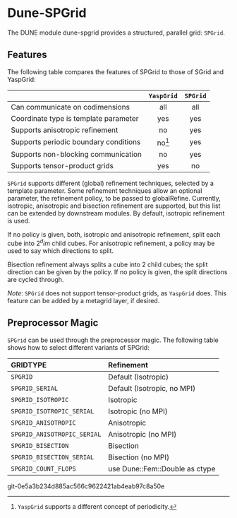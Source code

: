 Dune-SPGrid
===========

The DUNE module dune-spgrid provides a structured, parallel grid: `SPGrid`.


Features
--------

The following table compares the features of SPGrid to those of SGrid and
YaspGrid:

|                                       | `YaspGrid` | `SPGrid` |
| :------------------------------------ | :--------: | :------: |
| Can communicate on codimensions       | all        | all      |
| Coordinate type is template parameter | yes        | yes      |
| Supports anisotropic refinement       | no         | yes      |
| Supports periodic boundary conditions | no[^1]     | yes      |
| Supports non-blocking communication   | no         | yes      |
| Supports tensor-product grids         | yes        | no       |

[^1]: `YaspGrid` supports a different concept of periodicity.

`SPGrid` supports different (global) refinement techniques, selected by a
template parameter. Some refinement techniques allow an optional parameter,
the refinement policy, to be passed to globalRefine.
Currently, isotropic, anisotropic and bisection refinement are supported, but
this list can be extended by downstream modules.
By default, isotropic refinement is used.

If no policy is given, both, isotropic and anisotropic refinement, split each
cube into $2^dim$ child cubes.
For anisotropic refinement, a policy may be used to say which directions
to split.

Bisection refinement always splits a cube into $2$ child cubes; the
split direction can be given by the policy. If no policy is given, the split
directions are cycled through.

*Note*: `SPGrid` does not support tensor-product grids, as `YaspGrid` does.
        This feature can be added by a metagrid layer, if desired.


Preprocessor Magic
------------------

`SPGrid` can be used through the preprocessor magic. The following table shows how
to select different variants of SPGrid:

| GRIDTYPE                    | Refinement                     |
| :-------------------------- | :----------------------------- |
| `SPGRID`                    | Default (Isotropic)            |
| `SPGRID_SERIAL`             | Default (Isotropic, no MPI)    |
| `SPGRID_ISOTROPIC`          | Isotropic                      |
| `SPGRID_ISOTROPIC_SERIAL`   | Isotropic (no MPI)             |
| `SPGRID_ANISOTROPIC`        | Anisotropic                    |
| `SPGRID_ANISOTROPIC_SERIAL` | Anisotropic (no MPI)           |
| `SPGRID_BISECTION`          | Bisection                      |
| `SPGRID_BISECTION_SERIAL`   | Bisection (no MPI)             |
| `SPGRID_COUNT_FLOPS`        | use Dune::Fem::Double as ctype |


git-0e5a3b234d885ac566c9622421ab4eab97c8a50e
